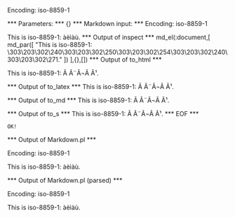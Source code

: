 Encoding: iso-8859-1

*** Parameters: ***
{}
*** Markdown input: ***
Encoding: iso-8859-1

This is iso-8859-1: àèìàù.
*** Output of inspect ***
md_el(:document,[
	md_par([
		"This is iso-8859-1: \303\203\302\240\303\203\302\250\303\203\302\254\303\203\302\240\303\203\302\271."
	])
],{},[])
*** Output of to_html ***

<p>This is iso-8859-1: Ã Ã¨Ã¬Ã Ã¹.</p>

*** Output of to_latex ***
This is iso-8859-1: Ã Ã¨Ã¬Ã Ã¹.


*** Output of to_md ***
This is iso-8859-1:
Ã Ã¨Ã¬Ã Ã¹.


*** Output of to_s ***
This is iso-8859-1: Ã Ã¨Ã¬Ã Ã¹.
*** EOF ***



	OK!



*** Output of Markdown.pl ***
<p>Encoding: iso-8859-1</p>

<p>This is iso-8859-1: àèìàù.</p>

*** Output of Markdown.pl (parsed) ***
<p>Encoding: iso-8859-1</p
   ><p>This is iso-8859-1: àèìàù.</p
 >